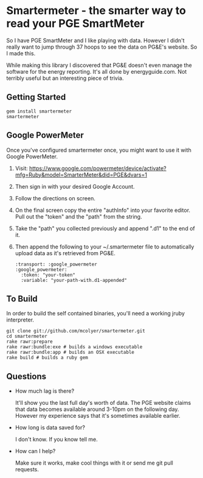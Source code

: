 Smartermeter - the smarter way to read your PGE SmartMeter
=========================================================

So I have PGE SmartMeter and I like playing with data. However I didn't really
want to jump through 37 hoops to see the data on PG&E's website. So I made
this.

While making this library I discovered that PG&E doesn't even manage the
software for the energy reporting. It's all done by energyguide.com. Not
terribly useful but an interesting piece of trivia.

Getting Started
---------------

    gem install smartermeter
    smartermeter

Google PowerMeter
-----------------

Once you've configured smartermeter once, you might want to use it with Google
PowerMeter.

1. Visit: https://www.google.com/powermeter/device/activate?mfg=Ruby&model=SmarterMeter&did=PGE&dvars=1
1. Then sign in with your desired Google Account.
1. Follow the directions on screen.
1. On the final screen copy the entire "authInfo" into your favorite editor.
   Pull out the "token" and the "path" from the string.
1. Take the "path" you collected previously and append ".d1" to the end of it.
1. Then append the following to your ~/.smartermeter file to
   automatically upload data as it's retrieved from PG&E.

       :transport: :google_powermeter
       :google_powermeter:
         :token: "your-token"
         :variable: "your-path-with.d1-appended"

To Build
--------

In order to build the self contained binaries, you'll need a working jruby interpreter.

    git clone git://github.com/mcolyer/smartermeter.git
    cd smartermeter
    rake rawr:prepare
    rake rawr:bundle:exe # builds a windows executable
    rake rawr:bundle:app # builds an OSX executable
    rake build # builds a ruby gem

Questions
---------

* How much lag is there?

  It'll show you the last full day's worth of data. The PGE website claims that
  data becomes available around 3-10pm on the following day. However my
  experience says that it's sometimes available earlier.

* How long is data saved for?

  I don't know. If you know tell me.

* How can I help?

  Make sure it works, make cool things with it or send me git pull requests.
